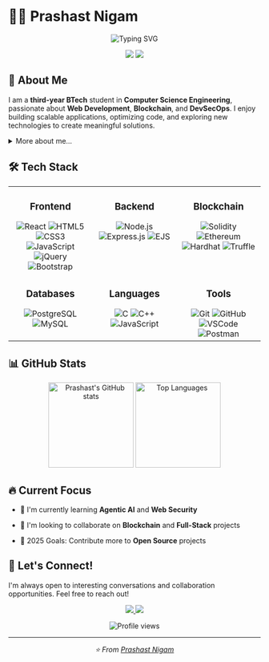 # 👨‍💻 Prashast Nigam

<div align="center">
  <img src="https://readme-typing-svg.herokuapp.com?font=Fira+Code&size=25&duration=3000&pause=1000&color=2E9EF4&center=true&vCenter=true&width=435&lines=Full-Stack+Developer;Blockchain+Developer;CyberSecurity+Enthusiast;" alt="Typing SVG" />
</div>

<p align="center">
  <a href="mailto:nigamprashast@gmail.com"><img src="https://img.shields.io/badge/Email-nigamprashast%40gmail.com-blue?style=for-the-badge&logo=gmail&logoColor=white"></a>
  <a href="https://www.linkedin.com/in/prashast-nigam-610040241"><img src="https://img.shields.io/badge/LinkedIn-Prashast_Nigam-blue?style=for-the-badge&logo=linkedin&logoColor=white"></a>
</p>

## 🚀 About Me

I am a **third-year BTech** student in **Computer Science Engineering**, passionate about **Web Development**, **Blockchain**, and **DevSecOps**. I enjoy building scalable applications, optimizing code, and exploring new technologies to create meaningful solutions.

<details>
<summary>More about me...</summary>
<br>
I love exploring new technologies, solving complex problems, and contributing to open-source projects. My goal is to leverage technology to build solutions that make a positive impact.
</details>

## 🛠️ Tech Stack

<table>
  <tr>
    <td valign="top" width="33%">
      <h3 align="center">Frontend</h3>
      <div align="center">
        <img src="https://img.shields.io/badge/React-61DAFB?style=for-the-badge&logo=react&logoColor=black" alt="React" />
        <img src="https://img.shields.io/badge/HTML5-E34F26?style=for-the-badge&logo=html5&logoColor=white" alt="HTML5" />
        <img src="https://img.shields.io/badge/CSS3-1572B6?style=for-the-badge&logo=css3&logoColor=white" alt="CSS3" />
        <img src="https://img.shields.io/badge/JavaScript-F7DF1E?style=for-the-badge&logo=javascript&logoColor=black" alt="JavaScript" />
        <img src="https://img.shields.io/badge/jQuery-0769AD?style=for-the-badge&logo=jquery&logoColor=white" alt="jQuery" />
        <img src="https://img.shields.io/badge/Bootstrap-563D7C?style=for-the-badge&logo=bootstrap&logoColor=white" alt="Bootstrap" />
      </div>
    </td>
    <td valign="top" width="33%">
      <h3 align="center">Backend</h3>
      <div align="center">
        <img src="https://img.shields.io/badge/Node.js-339933?style=for-the-badge&logo=node.js&logoColor=white" alt="Node.js" />
        <img src="https://img.shields.io/badge/Express.js-000000?style=for-the-badge&logo=express&logoColor=white" alt="Express.js" />
        <img src="https://img.shields.io/badge/EJS-8853B1?style=for-the-badge&logo=ejs&logoColor=white" alt="EJS" />
      </div>
    </td>
    <td valign="top" width="33%">
      <h3 align="center">Blockchain</h3>
      <div align="center">
        <img src="https://img.shields.io/badge/Solidity-363636?style=for-the-badge&logo=solidity&logoColor=white" alt="Solidity" />
        <img src="https://img.shields.io/badge/Ethereum-3C3C3D?style=for-the-badge&logo=ethereum&logoColor=white" alt="Ethereum" />
        <img src="https://img.shields.io/badge/Hardhat-FF3C00?style=for-the-badge&logo=hardhat&logoColor=white" alt="Hardhat" />
        <img src="https://img.shields.io/badge/Truffle-000000?style=for-the-badge&logo=truffle&logoColor=white" alt="Truffle" />
      </div>
    </td>
  </tr>
  <tr>
    <td valign="top" width="33%">
      <h3 align="center">Databases</h3>
      <div align="center">
        <img src="https://img.shields.io/badge/PostgreSQL-336791?style=for-the-badge&logo=postgresql&logoColor=white" alt="PostgreSQL" />
        <img src="https://img.shields.io/badge/MySQL-4479A1?style=for-the-badge&logo=mysql&logoColor=white" alt="MySQL" />
      </div>
    </td>
    <td valign="top" width="33%">
      <h3 align="center">Languages</h3>
      <div align="center">
        <img src="https://img.shields.io/badge/C-A8B9CC?style=for-the-badge&logo=c&logoColor=black" alt="C" />
        <img src="https://img.shields.io/badge/C++-00599C?style=for-the-badge&logo=c%2B%2B&logoColor=white" alt="C++" />
        <img src="https://img.shields.io/badge/JavaScript-F7DF1E?style=for-the-badge&logo=javascript&logoColor=black" alt="JavaScript" />
      </div>
    </td>
    <td valign="top" width="33%">
      <h3 align="center">Tools</h3>
      <div align="center">
        <img src="https://img.shields.io/badge/Git-F05032?style=for-the-badge&logo=git&logoColor=white" alt="Git" />
        <img src="https://img.shields.io/badge/GitHub-181717?style=for-the-badge&logo=github&logoColor=white" alt="GitHub" />
        <img src="https://img.shields.io/badge/VSCode-007ACC?style=for-the-badge&logo=visualstudiocode&logoColor=white" alt="VSCode" />
        <img src="https://img.shields.io/badge/Postman-FF6C37?style=for-the-badge&logo=postman&logoColor=white" alt="Postman" />
      </div>
    </td>
  </tr>
</table>

## 📊 GitHub Stats

<div align="center">
  <img src="https://github-readme-stats.vercel.app/api?username=Prashast4438&show_icons=true&theme=tokyonight&hide_border=true" alt="Prashast's GitHub stats" height="170" />
  <img src="https://github-readme-stats.vercel.app/api/top-langs/?username=Prashast4438&layout=compact&theme=tokyonight&hide_border=true" alt="Top Languages" height="170" />
</div>

## 🔥 Current Focus

- 🌱 I'm currently learning **Agentic AI** and **Web Security**
- 👯 I'm looking to collaborate on **Blockchain** and **Full-Stack** projects
- 🥅 2025 Goals: Contribute more to **Open Source** projects


  <!-- Add more featured projects as needed -->
</div>

## 🤝 Let's Connect!

I'm always open to interesting conversations and collaboration opportunities. Feel free to reach out!

<div align="center">
  <p>
    <a href="mailto:nigamprashast@gmail.com">
      <img src="https://img.shields.io/badge/-Email-D14836?style=for-the-badge&logo=gmail&logoColor=white" />
    </a>
    <a href="https://https://www.linkedin.com/authwall?trk=gf&trkInfo=AQH_uqW6_lwJhgAAAZjl2q94_pmt-WxMXGV3d-EioVyk7qgHKnYnGLlk2E321BcFtqbarlQOKd7rpkw_qSjKWQd0OYn9gfEz4tDmcfwRAngyMCQDgr5B_17JHliDL76SiAWUVAk=&original_referer=&sessionRedirect=https%3A%2F%2Fwww.linkedin.com%2Fin%2Fprashast-nigam-610040241">
      <img src="https://img.shields.io/badge/-LinkedIn-0077B5?style=for-the-badge&logo=linkedin&logoColor=white" />
    </a>
  </p>
</div>

<div align="center">
  <img src="https://komarev.com/ghpvc/?username=Prashast4438&style=flat-square&color=blue" alt="Profile views" />
</div>

---

<div align="center">
  <i>⭐️ From <a href="https://github.com/Prashast4438">Prashast Nigam</a></i>
</div>
